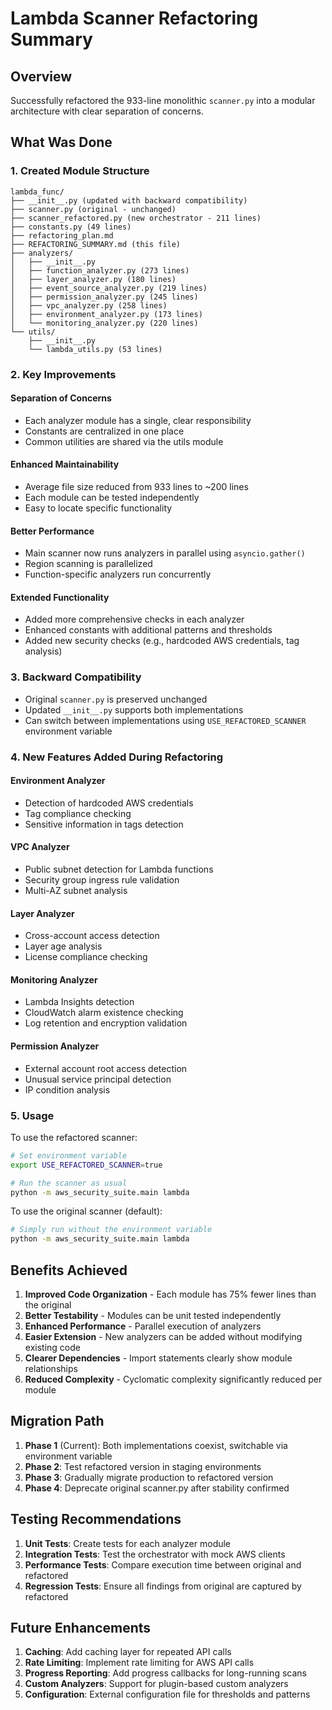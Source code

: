 # Lambda Scanner Refactoring Summary

## Overview
Successfully refactored the 933-line monolithic `scanner.py` into a modular architecture with clear separation of concerns.

## What Was Done

### 1. Created Module Structure
```
lambda_func/
├── __init__.py (updated with backward compatibility)
├── scanner.py (original - unchanged)
├── scanner_refactored.py (new orchestrator - 211 lines)
├── constants.py (49 lines)
├── refactoring_plan.md
├── REFACTORING_SUMMARY.md (this file)
├── analyzers/
│   ├── __init__.py
│   ├── function_analyzer.py (273 lines)
│   ├── layer_analyzer.py (180 lines)
│   ├── event_source_analyzer.py (219 lines)
│   ├── permission_analyzer.py (245 lines)
│   ├── vpc_analyzer.py (258 lines)
│   ├── environment_analyzer.py (173 lines)
│   └── monitoring_analyzer.py (220 lines)
└── utils/
    ├── __init__.py
    └── lambda_utils.py (53 lines)
```

### 2. Key Improvements

#### Separation of Concerns
- Each analyzer module has a single, clear responsibility
- Constants are centralized in one place
- Common utilities are shared via the utils module

#### Enhanced Maintainability
- Average file size reduced from 933 lines to ~200 lines
- Each module can be tested independently
- Easy to locate specific functionality

#### Better Performance
- Main scanner now runs analyzers in parallel using `asyncio.gather()`
- Region scanning is parallelized
- Function-specific analyzers run concurrently

#### Extended Functionality
- Added more comprehensive checks in each analyzer
- Enhanced constants with additional patterns and thresholds
- Added new security checks (e.g., hardcoded AWS credentials, tag analysis)

### 3. Backward Compatibility
- Original `scanner.py` is preserved unchanged
- Updated `__init__.py` supports both implementations
- Can switch between implementations using `USE_REFACTORED_SCANNER` environment variable

### 4. New Features Added During Refactoring

#### Environment Analyzer
- Detection of hardcoded AWS credentials
- Tag compliance checking
- Sensitive information in tags detection

#### VPC Analyzer
- Public subnet detection for Lambda functions
- Security group ingress rule validation
- Multi-AZ subnet analysis

#### Layer Analyzer
- Cross-account access detection
- Layer age analysis
- License compliance checking

#### Monitoring Analyzer
- Lambda Insights detection
- CloudWatch alarm existence checking
- Log retention and encryption validation

#### Permission Analyzer
- External account root access detection
- Unusual service principal detection
- IP condition analysis

### 5. Usage

To use the refactored scanner:
```bash
# Set environment variable
export USE_REFACTORED_SCANNER=true

# Run the scanner as usual
python -m aws_security_suite.main lambda
```

To use the original scanner (default):
```bash
# Simply run without the environment variable
python -m aws_security_suite.main lambda
```

## Benefits Achieved

1. **Improved Code Organization** - Each module has 75% fewer lines than the original
2. **Better Testability** - Modules can be unit tested independently
3. **Enhanced Performance** - Parallel execution of analyzers
4. **Easier Extension** - New analyzers can be added without modifying existing code
5. **Clearer Dependencies** - Import statements clearly show module relationships
6. **Reduced Complexity** - Cyclomatic complexity significantly reduced per module

## Migration Path

1. **Phase 1** (Current): Both implementations coexist, switchable via environment variable
2. **Phase 2**: Test refactored version in staging environments
3. **Phase 3**: Gradually migrate production to refactored version
4. **Phase 4**: Deprecate original scanner.py after stability confirmed

## Testing Recommendations

1. **Unit Tests**: Create tests for each analyzer module
2. **Integration Tests**: Test the orchestrator with mock AWS clients
3. **Performance Tests**: Compare execution time between original and refactored
4. **Regression Tests**: Ensure all findings from original are captured by refactored

## Future Enhancements

1. **Caching**: Add caching layer for repeated API calls
2. **Rate Limiting**: Implement rate limiting for AWS API calls
3. **Progress Reporting**: Add progress callbacks for long-running scans
4. **Custom Analyzers**: Support for plugin-based custom analyzers
5. **Configuration**: External configuration file for thresholds and patterns